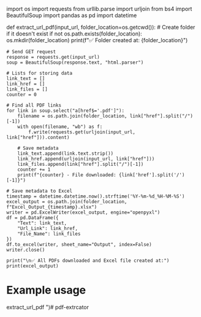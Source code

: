 import os
import requests
from urllib.parse import urljoin
from bs4 import BeautifulSoup
import pandas as pd
import datetime

def extract_url_pdf(input_url, folder_location=os.getcwd()):
    # Create folder if it doesn't exist
    if not os.path.exists(folder_location):
        os.mkdir(folder_location)
        print(f"✅ Folder created at: {folder_location}")

    # Send GET request
    response = requests.get(input_url)
    soup = BeautifulSoup(response.text, "html.parser")

    # Lists for storing data
    link_text = []
    link_href = []
    link_files = []
    counter = 0

    # Find all PDF links
    for link in soup.select("a[href$='.pdf']"):
        filename = os.path.join(folder_location, link["href"].split("/")[-1])
        with open(filename, "wb") as f:
            f.write(requests.get(urljoin(input_url, link["href"])).content)

        # Save metadata
        link_text.append(link.text.strip())
        link_href.append(urljoin(input_url, link["href"]))
        link_files.append(link["href"].split("/")[-1])
        counter += 1
        print(f"{counter} - File downloaded: {link['href'].split('/')[-1]}")

    # Save metadata to Excel
    timestamp = datetime.datetime.now().strftime('%Y-%m-%d_%H-%M-%S')
    excel_output = os.path.join(folder_location, f"Excel_Output_{timestamp}.xlsx")
    writer = pd.ExcelWriter(excel_output, engine="openpyxl")
    df = pd.DataFrame({
        "Text": link_text,
        "Url_Link": link_href,
        "File_Name": link_files
    })
    df.to_excel(writer, sheet_name="Output", index=False)
    writer.close()

    print("\n✅ All PDFs downloaded and Excel file created at:")
    print(excel_output)

# Example usage
extract_url_pdf ")# pdf-extrcator
